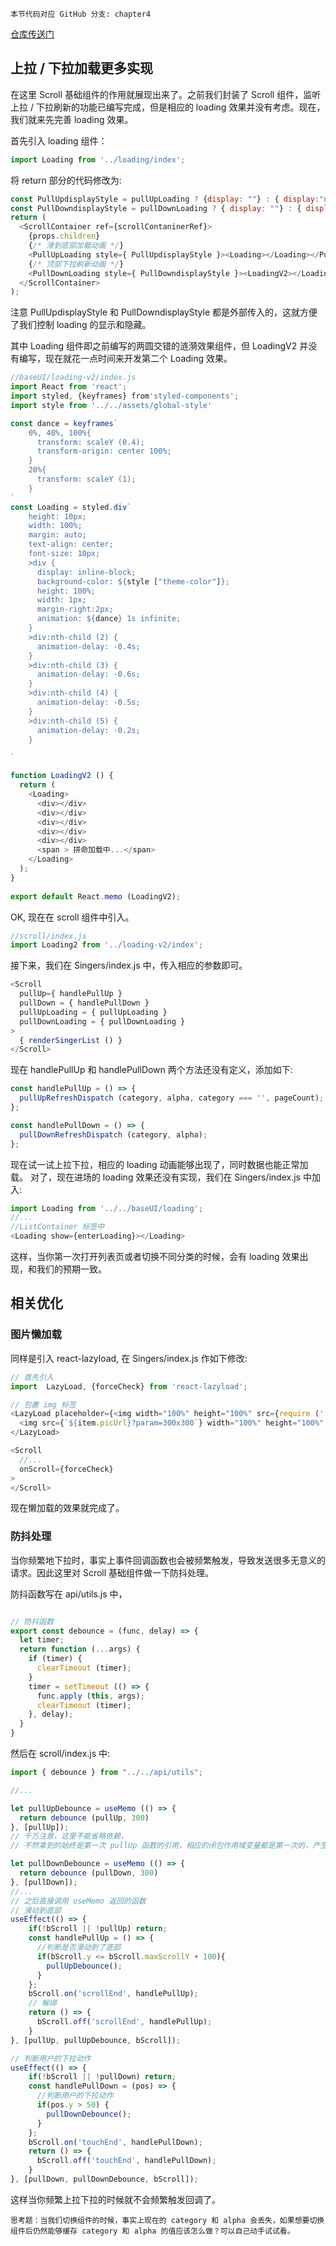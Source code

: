 ```!
本节代码对应 GitHub 分支: chapter4
```
[仓库传送门](https://github.com/sanyuan0704/react-cloud-music/tree/chapter4)

## 上拉 / 下拉加载更多实现
在这里 Scroll 基础组件的作用就展现出来了。之前我们封装了 Scroll 组件，监听上拉 / 下拉刷新的功能已编写完成，但是相应的 loading 效果并没有考虑。现在，我们就来先完善 loading 效果。

首先引入 loading 组件：
```js
import Loading from '../loading/index';
```

将 return 部分的代码修改为:
```js
const PullUpdisplayStyle = pullUpLoading ? {display: ""} : { display:"none" };
const PullDowndisplayStyle = pullDownLoading ? { display: ""} : { display:"none" };
return (
  <ScrollContainer ref={scrollContaninerRef}>
    {props.children}
    {/* 滑到底部加载动画 */}
    <PullUpLoading style={ PullUpdisplayStyle }><Loading></Loading></PullUpLoading>
    {/* 顶部下拉刷新动画 */}
    <PullDownLoading style={ PullDowndisplayStyle }><LoadingV2></LoadingV2></PullDownLoading>
  </ScrollContainer>
);
```

注意 PullUpdisplayStyle 和 PullDowndisplayStyle 都是外部传入的，这就方便了我们控制 loading 的显示和隐藏。

其中 Loading 组件即之前编写的两圆交错的涟漪效果组件，但 LoadingV2 并没有编写，现在就花一点时间来开发第二个 Loading 效果。
```js
//baseUI/loading-v2/index.js
import React from 'react';
import styled, {keyframes} from'styled-components';
import style from '../../assets/global-style'

const dance = keyframes`
    0%, 40%, 100%{
      transform: scaleY (0.4);
      transform-origin: center 100%;
    }
    20%{
      transform: scaleY (1);
    }
`
const Loading = styled.div`
    height: 10px;
    width: 100%;
    margin: auto;
    text-align: center;
    font-size: 10px;
    >div {
      display: inline-block;
      background-color: ${style ["theme-color"]};
      height: 100%;
      width: 1px;
      margin-right:2px;
      animation: ${dance} 1s infinite;
    }
    >div:nth-child (2) {
      animation-delay: -0.4s;
    }
    >div:nth-child (3) {
      animation-delay: -0.6s;
    }
    >div:nth-child (4) {
      animation-delay: -0.5s;
    }
    >div:nth-child (5) {
      animation-delay: -0.2s;
    } 

`

function LoadingV2 () {
  return (
    <Loading>
      <div></div>
      <div></div>
      <div></div>
      <div></div>
      <div></div>
      <span > 拼命加载中...</span>
    </Loading>
  );
}
 
export default React.memo (LoadingV2);
```
OK, 现在在 scroll 组件中引入。
```js
//scroll/index.js
import Loading2 from '../loading-v2/index';
```

接下来，我们在 Singers/index.js 中，传入相应的参数即可。
```js
<Scroll
  pullUp={ handlePullUp }
  pullDown = { handlePullDown }
  pullUpLoading = { pullUpLoading }
  pullDownLoading = { pullDownLoading }
>
  { renderSingerList () }
</Scroll>
```

现在 handlePullUp 和 handlePullDown 两个方法还没有定义，添加如下:
```js
const handlePullUp = () => {
  pullUpRefreshDispatch (category, alpha, category === '', pageCount);
};

const handlePullDown = () => {
  pullDownRefreshDispatch (category, alpha);
};
```
现在试一试上拉下拉，相应的 loading 动画能够出现了，同时数据也能正常加载。
对了，现在进场的 loading 效果还没有实现，我们在 Singers/index.js 中加入:
```js
import Loading from '../../baseUI/loading';
//...
//ListContainer 标签中
<Loading show={enterLoading}></Loading>
```
这样，当你第一次打开列表页或者切换不同分类的时候，会有 loading 效果出现，和我们的预期一致。

## 相关优化

### 图片懒加载
同样是引入 react-lazyload, 在 Singers/index.js 作如下修改:
```js
// 首先引入
import  LazyLoad, {forceCheck} from 'react-lazyload';

// 包裹 img 标签
<LazyLoad placeholder={<img width="100%" height="100%" src={require ('./singer.png')} alt="music"/>}>
  <img src={`${item.picUrl}?param=300x300`} width="100%" height="100%" alt="music"/>
</LazyLoad>

<Scroll
  //...
  onScroll={forceCheck}
>
</Scroll>
```
现在懒加载的效果就完成了。

### 防抖处理

当你频繁地下拉时，事实上事件回调函数也会被频繁触发，导致发送很多无意义的请求。因此这里对 Scroll 基础组件做一下防抖处理。

防抖函数写在 api/utils.js 中，
```js

// 防抖函数
export const debounce = (func, delay) => {
  let timer;
  return function (...args) {
    if (timer) {
      clearTimeout (timer);
    }
    timer = setTimeout (() => {
      func.apply (this, args);
      clearTimeout (timer);
    }, delay);
  }
}
```
然后在 scroll/index.js 中:
```js
import { debounce } from "../../api/utils";

//...

let pullUpDebounce = useMemo (() => {
  return debounce (pullUp, 300)
}, [pullUp]);
// 千万注意，这里不能省略依赖，
// 不然拿到的始终是第一次 pullUp 函数的引用，相应的闭包作用域变量都是第一次的，产生闭包陷阱。下同。

let pullDownDebounce = useMemo (() => {
  return debounce (pullDown, 300)
}, [pullDown]);
//...
// 之后直接调用 useMemo 返回的函数
// 滑动到底部
useEffect(() => {
    if(!bScroll || !pullUp) return;
    const handlePullUp = () => {
      //判断是否滑动到了底部
      if(bScroll.y <= bScroll.maxScrollY + 100){
        pullUpDebounce();
      }
    };
    bScroll.on('scrollEnd', handlePullUp);
    // 解绑
    return () => {
      bScroll.off('scrollEnd', handlePullUp);
    }
}, [pullUp, pullUpDebounce, bScroll]);

// 判断用户的下拉动作
useEffect(() => {
    if(!bScroll || !pullDown) return;
    const handlePullDown = (pos) => {
      //判断用户的下拉动作
      if(pos.y > 50) {
        pullDownDebounce();
      }
    };
    bScroll.on('touchEnd', handlePullDown);
    return () => {
      bScroll.off('touchEnd', handlePullDown);
    }
}, [pullDown, pullDownDebounce, bScroll]);
```
这样当你频繁上拉下拉的时候就不会频繁触发回调了。

```!
思考题：当我们切换组件的时候，事实上现在的 category 和 alpha 会丢失，如果想要切换组件后仍然能够缓存 category 和 alpha 的值应该怎么做？可以自己动手试试看。
```
